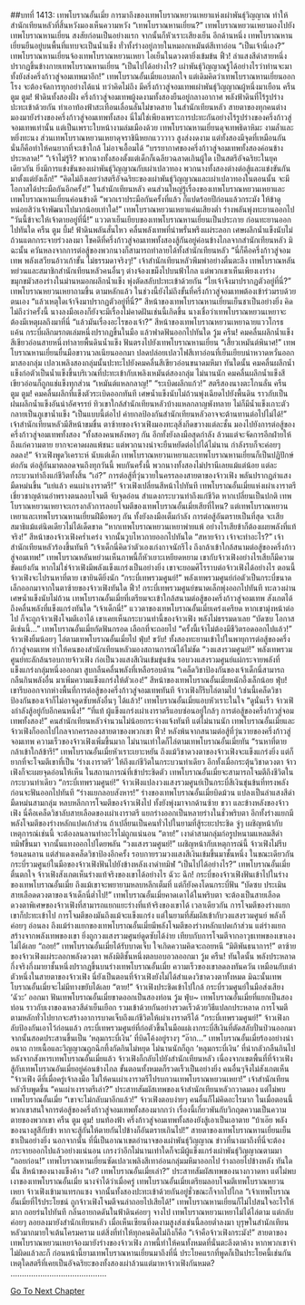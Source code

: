 ##บทที่ 1413: เทพโบราณอั้นเมี่ย
การมาถึงของเทพโบราณหยวนเหยาแห่งเผ่าพันธุ์วิญญาณ ทำให้สำนักเทียนหลัวที่สิ้นหวังมองเห็นความหวัง
“เทพโบราณหานเยี่ยน?”
เทพโบราณหยวนเหยามองไปยังเทพโบราณหานเยี่ยน สงสัยก่อนเป็นอย่างแรก จากนั้นก็หัวเราะเสียงเย็น
อีกด้านหนึ่ง เทพโบราณหานเยี่ยนยืนอยู่บนพื้นที่แทบจะเป็นน้ำแข็ง ทั่วทั้งร่างอยู่ภายในหมอกเหมันต์สีเทาอ่อน
“เป็นเจ้านี่เอง?”
เทพโบราณหานเยี่ยนจ้องเทพโบราณหยวนเหยา ไอเย็นในดวงตายิ่งเข้มข้น
ฟิ้ว!
ลำแสงสีดำสายหนึ่งปรากฏขึ้นข้างกายเทพโบราณหานเยี่ยน
“เป็นไปได้อย่างไร? เผ่าพันธุ์วิญญาณรู้ได้อย่างไรว่าท่านจะมา ทั้งยังส่งครึ่งก้าวสู่จอมเทพมาอีก!”
เทพโบราณอั้นเมี่ยแอบตกใจ
แต่เดิมคิดว่าเทพโบราณหานเยี่ยนออกโรง จะต้องจัดการทุกอย่างได้แน่
ทว่าคิดไม่ถึง มีครึ่งก้าวสู่จอมเทพเผ่าพันธุ์วิญญาณผู้หนึ่งมาเยือน
ครืน ตูม ตูม!
ฟ้าดินทั้งสองฝั่ง ครึ่งก้าวสู่จอมเทพผู้งดงามทั้งสองยืนอยู่กลางอากาศ พลังฟ้าดินที่ไร้รูปร่างปะทะเข้าด้วยกัน ทำเอาท้องฟ้าสะเทือนเลื่อนลั่นไม่ขาดสาย
ในสำนักเทียนหลัว สายตาของทุกคนต่างมองมายังร่างของครึ่งก้าวสู่จอมเทพทั้งสอง
นี่ไม่ใช่เพียงเพราะการปะทะกันอย่างไร้รูปร่างของครึ่งก้าวสู่จอมเทพเท่านั้น แต่เป็นเพราะใบหน้างามล่มเมืองด้วย
เทพโบราณหานเยี่ยนดุจเทพธิดาหิมะ งามล้ำและหยิ่งทะนง ส่วนเทพโบราณหยวนเหยาดุจราชินีหยกแวววาว สูงส่งงดงาม
แต่ทั้งสองมีจุดที่เหมือนกัน นั่นก็คือทำให้คนยากที่จะเข้าใกล้ ไม่อาจเอื้อมได้
“บรรยากาศของครึ่งก้าวสู่จอมเทพทั้งสองค่อนข้างประหลาด!”
“เจ้าไม่รู้รึ? พวกนางทั้งสองตั้งแต่เด็กก็เฉลียวฉลาดเกินผู้ใด เป็นสตรีอัจฉริยะในยุคเดียวกัน ยิ่งมีการแข่งขันของเผ่าพันธุ์วิญญาณกับเผ่าเปลวทอง พวกนางทั้งสองต่างต่อสู้และแข่งขันกันมาตั้งแต่ยังเล็ก!”
“คิดไม่ถึงเลยว่าสตรีอัจฉริยะของเผ่าพันธุ์วิญญาณและเผ่าเปลวทองในตอนนั้น จะมีโอกาสได้ประมือกันอีกครั้ง!”
ในสำนักเทียนหลัว คนส่วนใหญ่รู้เรื่องของเทพโบราณหยวนเหยาและเทพโบราณหานเยี่ยนค่อนข้างดี
“พวกเราประมือกันครั้งที่แล้ว ก็แปดร้อยปีก่อนแล้วกระมัง ให้ข้าดูหน่อยสิว่าเจ้าพัฒนาไปมากน้อยเท่าใด!”
เทพโบราณหยวนเหยาแค่นเสียงต่ำ ร่างพลันพุ่งทะยานออกไป
“วันนี้ข้าจะให้เจ้าตายอยู่ที่นี่!”
แววตาเย็นเยียบของเทพโบราณหานเยี่ยนเป็นประกาย ก่อนทะยานออกไปทันใด
ครืน ตูม บึ้ม!
ฟ้าดินพลันสั่นไหว คลื่นพลังเทพที่น่าพรั่นพรึงแผ่ระลอก เศษผลึกน้ำแข็งนับไม่ถ้วนแตกกระจายร่วงลงมา
โชคดีที่ครึ่งก้าวสู่จอมเทพทั้งสองสู้กันอยู่ค่อนข้างไกลจากสำนักเทียนหลัว มิฉะนั้น ควันหลงจากการต่อสู้ของพวกนางก็สามารถทำลายได้ทั้งสำนักเทียนหลัว
“นี่ก็คือครึ่งก้าวสู่จอมเทพ พลังเสวียนอ้าวเก้าขั้น ไม่ธรรมดาจริงๆ!”
เจ้าสำนักเทียนหลัวพึมพำอย่างตื่นตะลึง
เทพโบราณหลันหย่วนและสมาชิกสำนักเทียนหลัวคนอื่นๆ ต่างจ้องเขม็งไปบนฟ้าไกล
แต่พวกเขาเห็นเพียงเงาร่างขมุกขมัวสองร่างในม่านหมอกผลึกน้ำแข็ง พุ่งตัดสลับปะทะเข้าด้วยกัน
“ไยเจ้าจึงมาปรากฏตัวอยู่ที่นี่?”
เทพโบราณหยวนเหยาถามขึ้น
ตามหลักแล้ว ในช่วงนี้ยังไม่ถึงขั้นที่ครึ่งก้าวสู่จอมเทพต้องเข้าร่วมรบด้วยตนเอง
“แล้วเหตุใดเจ้าจึงมาปรากฏตัวอยู่ที่นี่?”
สีหน้าของเทพโบราณหานเยี่ยนเย็นชาเป็นอย่างยิ่ง
คิดไม่ถึงว่าครั้งนี้ นางลงมือเองก็ยังจะมีเรื่องไม่คาดฝันเช่นนี้เกิดขึ้น
นางเชื่อว่าเทพโบราณหยวนเหยาจะต้องมีเหตุผลถึงมาที่นี่
“แล้วมันเรื่องอะไรของเจ้า?”
สีหน้าของเทพโบราณหยวนเหยาฉายแววโกรธแค้น กระบี่ผลึกมรกตเล่มหนึ่งปรากฏขึ้นในมือ แล้วฟาดฟันออกไปทันใด
วู้ม ครืน!
คมคลื่นผลึกน้ำแข็งสีเขียวอ่อนสายหนึ่งทำลายพื้นดินน้ำแข็ง ฟันตรงไปยังเทพโบราณหานเยี่ยน
“เสี้ยวเหมันต์พินาศ!”
เทพโบราณหานเยี่ยนยื่นมือขาวนวลเนียนออกมา ปลดปล่อยเปลวไฟสีเทาอ่อนที่เย็นเยียบน่าหวาดหวั่นออกมาสองกลุ่ม
เปลวเพลิงสองกลุ่มนั้นปะทะไปยังคมคลื่นสีเขียวอ่อนขนาดมหึมา
ทันใดนั้น คมคลื่นผลึกน้ำแข็งก่อตัวเป็นน้ำแข็งขึ้นบริเวณที่ปะทะเข้ากับเพลิงเหมันต์สองกลุ่ม
ไม่นานนัก คมคลื่นผลึกน้ำแข็งสีเขียวอ่อนก็ถูกแช่แข็งทุกส่วน
“เหมันต์แหลกลาญ!”
“ระเบิดผลึกแก้ว!”
สตรีสองนางตะโกนลั่น
ครืน ตูม ตูม!
คมคลื่นผลึกที่แข็งตัวระเบิดออกทันที เศษน้ำแข็งนับไม่ถ้วนพุ่งเฉียดไปยังพื้นดิน ราวกับเป็นฝนผลึกน้ำแข็งอันน่าอัศจรรย์
ทิวเขาใกล้สำนักเทียนหลัวบ้างแหลกลาญพังทลาย ไม่ก็มีน้ำแข็งเกาะตัวกลายเป็นภูเขาน้ำแข็ง
“เป็นแบบนี้ต่อไป ค่ายกลป้องกันสำนักเทียนหลัวอาจจะต้านทานต่อไปไม่ได้!”
เจ้าสำนักเทียนหลัวมีสีหน้าขมขื่น
ตาซ้ายของจ้าวเฟิงมองทะลุสิ่งกีดขวางแต่ละชั้น มองไปยังการต่อสู้ของครึ่งก้าวสู่จอมเทพทั้งสอง
“ทั้งสองคนพลังพอๆ กัน อีกทั้งยังลงมือสุดกำลัง ล้วนแต่จะจัดการอีกฝ่ายให้ถึงแก่ความตาย ยากจะคาดผลแพ้ชนะ แต่พวกนางน่าจะยืนหยัดต่อไปได้ไม่นาน กำลังรบก็จะค่อยๆ ลดลง!”
จ้าวเฟิงพูดวิเคราะห์
นับแต่เด็ก เทพโบราณหยวนเหยาและเทพโบราณหานเยี่ยนก็เป็นปฏิปักษ์ต่อกัน ต่อสู้กันมาตลอดจนถึงทุกวันนี้
พบกันครั้งนี้ พวกนางทั้งสองไม่ปรานีเลยแม้แต่น้อย แต่ละกระบวนท่าถึงแก่ชีวิตทั้งสิ้น
“เอ๋?”
การต่อสู้ที่วุ่นวายในครรลองสายตาของจ้าวเฟิง พลันปรากฏลำแสงมืดหม่นขึ้น
“แย่แล้ว คนเผ่าเงาราตรี!”
จ้าวเฟิงเปลี่ยนสีหน้าไปทันที
เทพโบราณอั้นเมี่ยแห่งเผ่าเงาราตรีเชี่ยวชาญด้านอำพรางตนลอบโจมตี จับจุดอ่อน สำแดงกระบวนท่าถึงแก่ชีวิต
หากเปลี่ยนเป็นปกติ เทพโบราณหยวนเหยาจะเกรงกลัวการลอบโจมตีของเทพโบราณอั้นเมี่ยเสียที่ไหน?
แต่เทพโบราณหยวนเหยาและเทพโบราณหานเยี่ยนฝีมือพอๆ กัน ทั้งยังลงมือเต็มกำลัง การต่อสู้อันตรายเป็นที่สุด จะเสียสมาธิแม้แต่นิดเดียวไม่ได้เด็ดขาด
“หากเทพโบราณหยวนเหยาพ่ายแพ้ อย่างไรเสียข้าก็ต้องเผยพลังที่แท้จริง!”
สีหน้าของจ้าวเฟิงคร่ำเคร่ง จากนั้นวูบไหวกายออกไปทันใด
“สหายจ้าว เจ้าจะทำอะไร?”
เจ้าสำนักเทียนหลัวร้องขึ้นทันที
“เจ้าเด็กนี่คิดว่าตัวเองเก่งกาจนักรึไง ถึงกล้าเข้าใกล้สนามต่อสู้ของครึ่งก้าวสู่จอมเทพ!”
เทพโบราณหลันหย่วนเห็นภาพนี้ก็หัวเยาะเหยียดหยาม
เขากับจ้าวเฟิงอย่างไรเสียก็มีความขัดแย้งกัน หากไม่ใช่จ้าวเฟิงมีพลังแข็งแกร่งเป็นอย่างยิ่ง เขาจะยอมศิโรราบต่อจ้าวเฟิงได้อย่างไร
ตอนนี้จ้าวเฟิงจะไปรนหาที่ตาย เขายินดียิ่งนัก
“กระบี่เทพรวมศูนย์!”
พลังเทพรวมศูนย์ก่อตัวเป็นกระบี่ขนาดเล็กออกมาจากในตาซ้ายของจ้าวเฟิงทันใด
ฟิ้ว!
กระบี่เทพรวมศูนย์ขนาดเล็กพุ่งออกไปทันที ทะลวงผ่านเศษน้ำแข็งนับไม่ถ้วน
เทพโบราณอั้นเมี่ยที่เตรียมจะเข้าใกล้สนามต่อสู้ของครึ่งก้าวสู่จอมเทพ สังเกตได้ถึงคลื่นพลังที่แข็งแกร่งทันใด
“เจ้าเด็กนี่!”
แววตาของเทพโบราณอั้นเมี่ยเคร่งเครียด
หากเขามุ่งหน้าต่อไป ก็จะถูกจ้าวเฟิงโจมตีเอาได้
เขาเคยเห็นกระบวนท่านี้ของจ้าวเฟิง พลังไม่ธรรมดาเลย
“บัดซบ โอกาสดีเช่นนี้...”
เทพโบราณอั้นเมี่ยกัดฟันกรอด เลือกที่จะถอยไป
“ครั้งนี้เจ้าไม่ต้องมีชีวิตรอดออกไปแล้ว!”
จ้าวเฟิงยิ้มน้อยๆ ไล่ตามเทพโบราณอั้นเมี่ยไป
ฟุ่บ! ขวับ!
ทั้งสองทะยานเข้าไปในพายุการต่อสู้ของครึ่งก้าวสู่จอมเทพ ทำให้คนของสำนักเทียนหลัวมองสถานการณ์ได้ไม่ชัด
“วงแสงรวมศูนย์!”
พลังเทพรวมศูนย์ทะลักล้นรอบกายจ้าวเฟิง ก่อเป็นวงแสงสีเงินเข้มขุ่นข้น
รอบวงแสงรวมศูนย์แผ่กระจายพลังที่แข็งแกร่งกลุ่มหนึ่งออกมา สูบกลืนคลื่นพลังที่เหลือรอบด้าน
“เคล็ดวิชาป้องกันของเจ้าเด็กนี่สามารถกลืนกินพลังอื่น มาเพิ่มความแข็งแกร่งให้ตัวเอง!”
สีหน้าของเทพโบราณอั้นเมี่ยหนักอึ้งเล็กน้อย
ฟุ่บ!
เขารีบออกจากห่างพื้นที่การต่อสู้ของครึ่งก้าวสู่จอมเทพทันที จ้าวเฟิงก็รีบไล่ตามไป
‘เช่นนี้เคล็ดวิชาป้องกันของเจ้าก็ไม่อาจดูดซับพลังอื่นๆ ได้แล้ว!’
เทพโบราณอั้นเมี่ยแอบหัวเราะในใจ
“ดูนั่นเร็ว จ้าวเฟิงกำลังสู้อยู่กับอีกคนหนึ่ง!”
“ที่แท้ ผู้แข็งแกร่งเผ่าเงาราตรีแอบซ่อนอยู่ใกล้ๆ การต่อสู้ของครึ่งก้าวสู่จอมเทพทั้งสอง!”
คนสำนักเทียนหลัวจำนวนไม่น้อยกระจ่างแจ้งทันที
แต่ไม่นานนัก เทพโบราณอั้นเมี่ยและจ้าวเฟิงก็ออกไปไกลจากครรลองสายตาของพวกเขา
ฟิ้ว!
หลังพ้นจากสนามต่อสู้ที่วุ่นวายของครึ่งก้าวสู่จอมเทพ ความเร็วของจ้าวเฟิงเพิ่มขึ้นมาก ไม่นานเท่าใดก็ไล่ตามเทพโบราณอั้นเมี่ยทัน
“รนหาที่ตาย กล้าเข้าใกล้ข้ารึ!”
เทพโบราณอั้นเมี่ยหัวเราะเยาะหยัน
ถึงแม้วิชาดวงตาของจ้าวเฟิงจะแข็งแกร่งยิ่ง แต่ก็ยากที่จะโจมตีเขาที่เป็น ‘ร่างเงาราตรี’ ให้ถึงแก่ชีวิตในกระบวนท่าเดียว
อีกทั้งเมื่อกระตุ้นวิชาดวงตา จ้าวเฟิงก็จะเผยจุดอ่อนให้เห็น ในสถานการณ์ที่เข้าประชิดตัว เทพโบราณอั้นเมี่ยจะสามารถโจมตีถึงชีวิตในกระบวนท่าเดียว
“กระบี่เทพรวมศูนย์!”
จ้าวเฟิงแปลงวงแสงรวมศูนย์เป็นกระบี่สีเงินขุ่นข้นที่ทรงพลัง ก่อนจะฟันออกไปทันที
“ร่างแยกลอบสังหาร!”
ร่างของเทพโบราณอั้นเมี่ยบิดม้วน แปลงเป็นลำแสงสีดำมืดหม่นสามกลุ่ม หลบหลีกการโจมตีของจ้าวเฟิงไป ทั้งยังพุ่งมาจากด้านซ้าย ขวา และข้างหลังของจ้าวเฟิง
นี่คือเคล็ดวิชาลับสายเลือดของเผ่าเงาราตรี แยกร่างออกเป็นหลายร่างในชั่วพริบตา อีกทั้งร่างแยกมีพลังโจมตีของร่างหลักแปดเก้าส่วน
ถ้าเปลี่ยนเป็นคนทั่วไปในยามที่สู้ระยะประชิด จู่ๆ เผชิญหน้ากับเหตุการณ์เช่นนี้ จะต้องลนลานทำอะไรไม่ถูกแน่นอน
“ตาย!”
เงาดำสามกลุ่มก่อรูปหนามแหลมสีดำทมิฬขึ้นมา จากนั้นแทงออกไปโดยพลัน
“วงแสงรวมศูนย์!”
เผชิญหน้ากับเหตุการณ์นี้ จ้าวเฟิงไม่รีบร้อนลนลาน แต่สำแดงเคล็ดวิชาป้องอีกครั้ง รอบกายรวมวงแสงสีเงินเข้มขึ้นมาชั้นหนึ่ง
ในขณะเดียวกัน
กระบี่รวมศูนย์ในมือของจ้าวเฟิงฟันไปยังข้างหลังเงาดำทมิฬ
“เป็นไปได้อย่างไร?”
เทพโบราณอั้นเมี่ยตื่นตกใจ จ้าวเฟิงสังเกตเห็นร่างแท้จริงของเขาได้อย่างไร
ฉัวะ ฉึก!
กระบี่ของจ้าวเฟิงฟันเข้าไปในร่างของเทพโบราณอั้นเมี่ย
ถึงแม้เขาจะพยายามหลบหลีกเต็มที่ แต่ก็ยังคงโดนกระบี่ฟัน
“บัดซบ ประเมินสายเลือดดวงตาของเจ้าเด็กนี่ต่ำไป!”
เทพโบราณอั้นเมี่ยคาดเดาได้ในพริบตา จะต้องเป็นสายเลือดดวงตาพิเศษของจ้าวเฟิงที่สามารถแยกแยะร่างที่แท้จริงของเขาได้
เวลาเดียวกัน การโจมตีของร่างแยกเขาก็ปะทะเข้าไป
การโจมตีของมันถึงแม้จะแข็งแกร่ง แต่ในยามที่สัมผัสเข้ากับวงแสงรวมศูนย์ พลังก็ค่อยๆ อ่อนลง
ถึงแม้ร่างแยกของเทพโบราณอั้นเมี่ยมีพลังโจมตีของร่างหลักแปดเก้าส่วน แต่ร่างแยกสร้างจากพลังเทพของเขา ยิ่งถูกวงแสงรวมศูนย์ดูดซับได้ง่าย เทียบกับการโจมตีจากอาวุธเทพของเขาเองไม่ได้เลย
“ถอย!”
เทพโบราณอั้นเมี่ยได้รับบาดเจ็บ ใจเกิดความคิดจะถอยหนี
“มิติพันธนาการ!”
ตาซ้ายของจ้าวเฟิงแผ่ระลอกพลังดวงตา พลังมิติชั้นหนึ่งตลบอบอวลออกมา
วู้ม ครืน!
ทันใดนั้น พลังประหลาดกึ่งจริงกึ่งมายาชั้นหนึ่งปรากฏขึ้นบนร่างเทพโบราณอั้นเมี่ย
ความเร็วของเขาลดลงทันควัน เหมือนกับเต่าตัวหนึ่งในสายตาของจ้าวเฟิง
นี่ยังเป็นตอนที่จ้าวเฟิงยังไม่ได้สำแดงวิชาดวงตาทั้งหมด มิฉะนั้นเทพโบราณอั้นเมี่ยจะไม่มีทางขยับได้เลย
“ตาย!”
จ้าวเฟิงประชิดเข้าไปใกล้ กระบี่รวมศูนย์ในมือส่งเสียง ‘ฉัวะ’ ออกมา ฟันเทพโบราณอั้นเมี่ยขาดออกเป็นสองท่อน
วู้ม ฟุ่บ~
เทพโบราณอั้นเมี่ยที่แยกเป็นสองท่อน ราวกับเงาของเหลวสีดำเย็นเยือก รวมเข้าด้วยกันอย่างรวดเร็วด้วยวิธีแปลกประหลาด
การโจมตีตามหลักทั่วไปยากจะสร้างอาการบาดเจ็บถึงแก่ชีวิตให้เผ่าเงาราตรีได้
“กระบี่เทพรวมศูนย์!”
จ้าวเฟิงกลับป้องกันเอาไว้ก่อนแล้ว กระบี่เทพรวมศูนย์ที่ก่อตัวขึ้นในมือแผ่เงากระบี่สีเงินที่ตัดสลับปั่นป่วนออกมา จากนั้นสอดประสานขึ้นเป็น ‘หลุมกระบี่เงิน’ ที่บิดโค้งอยู่รางๆ
“อ๊าก…”
เทพโบราณอั้นเมี่ยร้องอย่างน่าอนาถ กายเนื้อและวิญญาณถูกฉึกทึ้งกัดกินไม่หยุด ไม่นานนักก็ถูก ‘หลุมกระบี่เงิน’ ที่น่ากลัวกลืนกินไป
หลังจากสังหารเทพโบราณอั้นเมี่ยแล้ว จ้าวเฟิงก็กลับไปยังสำนักเทียนหลัว
เนื่องจากเขตพื้นที่ที่จ้าวเฟิงสู้กับเทพโบราณอันเมี่ยอยู่ค่อนข้างไกล ขั้นตอนทั้งหมดก็รวดเร็วเป็นอย่างยิ่ง คนอื่นๆจึงไม่สังเกตเห็น
“จ้าวเฟิง ดีที่เมื่อครู่เจ้าลงมือ ไม่ให้คนเผ่าเงาราตรีไปรบกวนเทพโบราณหยวนเหยา!”
เจ้าสำนักเทียนหลัวรีบพูดขึ้น
“คนเผ่าเงาราตรีเล่า?”
ประสาทสัมผัสเทพของเจ้าสำนักเทียนหลัวกวาดมอง แต่ไม่พบเทพโบราณอั้นเมี่ย
“เขาจะไม่กลับมาอีกแล้ว!”
จ้าวเฟิงตอบง่ายๆ
คนอื่นก็ไม่คิดอะไรมาก ในเมื่อตอนนี้พวกเขาสนใจการต่อสู้ของครึ่งก้าวสู่จอมเทพทั้งสองมากกว่า เรื่องนี้เกี่ยวพันกับวิกฤตความเป็นความตายของพวกเขา
ครืน ตูม ตูม!
บนท้องฟ้า ครึ่งก้าวสู่จอมเทพทั้งสองยังสู้เอาเป็นเอาตาย
“บ้าเอ๊ย พลังของนางสูสีกับข้า หากจะสู้กันให้ตายกันไปข้างก็อันตรายเกินไป!”
สายตาของเทพโบราณหานเยี่ยนเย็นชาเป็นอย่างยิ่ง
นอกจากนั้น ที่นี่เป็นอาณาเขตอำนาจของเผ่าพันธุ์วิญญาณ ข่าวที่นางมาถึงที่นี่จะต้องกระจายออกไปแล้วอย่างแน่นอน
เกรงว่าอีกไม่นานเท่าใดก็จะมีผู้แข็งแกร่งเผ่าพันธุ์วิญญาณตามมา
“ถอยก่อน!”
เทพโบราณหานเยี่ยนซัดเปลวเพลิงสีเทาอ่อนกลุ่มมหึมาออกไป ร่างถอยไปข้างหลัง
ทันใดนั้น สีหน้าของนางแข็งค้าง
“เอ๋? เทพโบราณอั้นเมี่ยเล่า?”
ประสาทสัมผัสเทพของนางกวาดหา แต่ไม่พบเงาของเทพโบราณอั้นเมี่ย
นางจำได้ว่าเมื่อครู่ เทพโบราณอั้นเมี่ยเตรียมลอบโจมตีเทพโบราณหยวนเหยา จ้าวเฟิงเข้ามาแทรกแซง จากนั้นทั้งสองปะทะเข้าด้วยกันอยู่ชั่วขณะก็จากไปไกล
“เจ้าเทพโบราณอั้นเมี่ยที่ไร้ประโยชน์ ถูกจ้าวเฟิงโจมตีจนล่าถอยไปเสียได้!”
เทพโบราณหานเยี่ยนก็ไม่ไปสนใจอะไรให้มาก ถอยร่นไปทันที
กลิ่นอายกดดันในฟ้าดินค่อยๆ จางไป
เทพโบราณหยวนเหยาไม่ได้ไล่ตาม แต่กลับค่อยๆ ลอยลงมายังสำนักเทียนหลัว
เมื่อเห็นเซียนที่งดงามสูงส่งเช่นนี้ลอยต่ำลงมา บุรุษในสำนักเทียนหลัวมากมายใจเต้นโครมคราม
แต่สิ่งที่ทำให้ทุกคนคิดไม่ถึงก็คือ
“เจ้าคือจ้าวเฟิงกระมัง!”
สายตาของเทพโบราณหยวนเหยาจ้องมายังร่างของจ้าวเฟิง
ภาพนี้ทำให้คนทั้งหมดที่นั่นตะลึงตาค้าง
หากพวกเขาจำไม่ผิดแล้วละก็ ก่อนหน้านี้ยามเทพโบราณหานเยี่ยนมาถึงที่นี่ ประโยคแรกที่พูดก็เป็นประโยคนี้เช่นกัน
เหตุใดสตรีที่เคยเป็นอัจฉริยะของทั้งสองเผ่าล้วนแต่มาหาจ้าวเฟิงกันหมด?
……………………………………


[Go To Next Chapter]( ./270.md)
